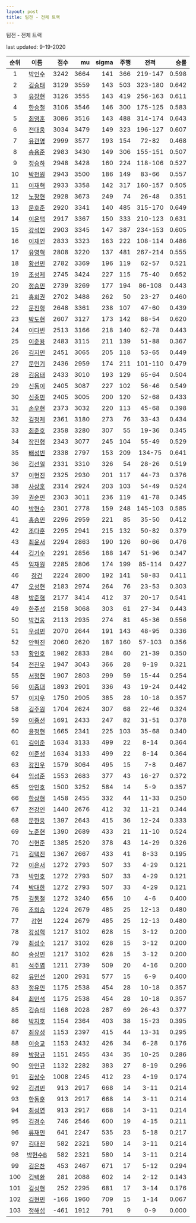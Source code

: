```yaml
---
layout: post
title: 팀전 - 전체 트랙
---
```



팀전 - 전체 트랙


last updated: 9-19-2020

| 순위 | 이름 | 점수 | mu | sigma | 주행 | 전적 | 승률 |
|:---:|:---:|---:|---:|---:|---:|:---:|---:|
| 1 | [박인수](../bakinsu) | 3242 | 3664 | 141 | 366 | 219-147 | 0.598 |
| 2 | [김승태](../gimseungtae) | 3129 | 3559 | 143 | 503 | 323-180 | 0.642 |
| 3 | [유창현](../yuchanghyeon) | 3126 | 3555 | 143 | 419 | 256-163 | 0.611 |
| 4 | [한승철](../hanseungcheol) | 3106 | 3546 | 146 | 300 | 175-125 | 0.583 |
| 5 | [최영훈](../choiyeonghun) | 3086 | 3516 | 143 | 488 | 314-174 | 0.643 |
| 6 | [전대웅](../jeondaewoong) | 3034 | 3479 | 149 | 323 | 196-127 | 0.607 |
| 7 | [유관영](../yugwanyeong) | 2999 | 3577 | 193 | 154 | 72-82 | 0.468 |
| 8 | [송용준](../songyongjun) | 2983 | 3430 | 149 | 306 | 155-151 | 0.507 |
| 9 | [정승하](../jeongseungha) | 2948 | 3428 | 160 | 224 | 118-106 | 0.527 |
| 10 | [박천원](../bakcheonwon) | 2943 | 3500 | 186 | 149 | 83-66 | 0.557 |
| 11 | [이재혁](../ijaehyeok) | 2933 | 3358 | 142 | 317 | 160-157 | 0.505 |
| 12 | [노창현](../nochanghyeon) | 2928 | 3673 | 249 | 74 | 26-48 | 0.351 |
| 13 | [문호준](../munhojun) | 2920 | 3341 | 140 | 485 | 315-170 | 0.649 |
| 14 | [이은택](../ieuntaek) | 2917 | 3367 | 150 | 333 | 210-123 | 0.631 |
| 15 | [강석인](../gangseokin) | 2903 | 3345 | 147 | 387 | 234-153 | 0.605 |
| 16 | [이재인](../ijaein) | 2833 | 3323 | 163 | 222 | 108-114 | 0.486 |
| 17 | [유영혁](../yuyeonghyeok) | 2808 | 3220 | 137 | 481 | 267-214 | 0.555 |
| 18 | [황선민](../hwangseongmin) | 2782 | 3369 | 196 | 119 | 62-57 | 0.521 |
| 19 | [조성제](../joseongje) | 2745 | 3424 | 227 | 115 | 75-40 | 0.652 |
| 20 | [정승민](../jeongseungmin) | 2739 | 3269 | 177 | 194 | 86-108 | 0.443 |
| 21 | [홍희권](../hongheegweon) | 2702 | 3488 | 262 | 50 | 23-27 | 0.460 |
| 22 | [문진형](../munjinhyeong) | 2648 | 3361 | 238 | 107 | 47-60 | 0.439 |
| 23 | [박도현](../bakdohyeon) | 2607 | 3127 | 173 | 142 | 88-54 | 0.620 |
| 24 | [이다빈](../idabin) | 2513 | 3166 | 218 | 140 | 62-78 | 0.443 |
| 25 | [이준용](../ijunyong) | 2483 | 3115 | 211 | 139 | 51-88 | 0.367 |
| 26 | [김지민](../gimjimin) | 2451 | 3065 | 205 | 118 | 53-65 | 0.449 |
| 27 | [문민기](../munmingi) | 2436 | 2959 | 174 | 211 | 101-110 | 0.479 |
| 28 | [김응태](../gimeungtae) | 2433 | 3010 | 193 | 129 | 65-64 | 0.504 |
| 29 | [신동이](../shindongi) | 2405 | 3087 | 227 | 102 | 56-46 | 0.549 |
| 30 | [신종민](../shinjongmin) | 2405 | 3005 | 200 | 120 | 52-68 | 0.433 |
| 31 | [손우현](../sonuhyeon) | 2373 | 3032 | 220 | 113 | 45-68 | 0.398 |
| 32 | [김정제](../gimjeongje) | 2361 | 3180 | 273 | 76 | 33-43 | 0.434 |
| 33 | [최준호](../choijunho) | 2358 | 3280 | 307 | 55 | 19-36 | 0.345 |
| 34 | [장진형](../jangjinhyeong) | 2343 | 3077 | 245 | 104 | 55-49 | 0.529 |
| 35 | [배성빈](../baeseongbin) | 2338 | 2797 | 153 | 209 | 134-75 | 0.641 |
| 36 | [김선일](../gimseonil) | 2331 | 3310 | 326 | 54 | 28-26 | 0.519 |
| 37 | [이현진](../ihyeonjin) | 2325 | 2930 | 201 | 117 | 44-73 | 0.376 |
| 38 | [사상훈](../sasanghun) | 2314 | 2924 | 203 | 103 | 54-49 | 0.524 |
| 39 | [권순민](../gweonsoonmin) | 2303 | 3011 | 236 | 119 | 41-78 | 0.345 |
| 40 | [박현수](../bakhyeonsu) | 2301 | 2778 | 159 | 248 | 145-103 | 0.585 |
| 41 | [홍승민](../hongseungmin) | 2296 | 2959 | 221 | 85 | 35-50 | 0.412 |
| 42 | [조다훈](../jodahun) | 2295 | 2941 | 215 | 132 | 50-82 | 0.379 |
| 43 | [최윤서](../choiyunseo) | 2294 | 2863 | 190 | 126 | 60-66 | 0.476 |
| 44 | [김기수](../gimgisu) | 2291 | 2856 | 188 | 147 | 51-96 | 0.347 |
| 45 | [임재원](../imjaewon) | 2285 | 2806 | 174 | 199 | 85-114 | 0.427 |
| 46 | [장건](../janggeon) | 2224 | 2800 | 192 | 141 | 58-83 | 0.411 |
| 47 | [오성현](../oseonghyeon) | 2183 | 2974 | 264 | 76 | 23-53 | 0.303 |
| 48 | [박준혁](../bakjunhyeok) | 2177 | 3414 | 412 | 37 | 20-17 | 0.541 |
| 49 | [한주성](../hanjuseong) | 2158 | 3068 | 303 | 61 | 27-34 | 0.443 |
| 50 | [박건웅](../bakgeonung) | 2113 | 2935 | 274 | 81 | 45-36 | 0.556 |
| 51 | [우성민](../useongmin) | 2070 | 2644 | 191 | 143 | 48-95 | 0.336 |
| 52 | [안혁진](../anhyeokjin) | 2060 | 2620 | 187 | 160 | 57-103 | 0.356 |
| 53 | [황인호](../hwanginho) | 1982 | 2833 | 284 | 60 | 21-39 | 0.350 |
| 54 | [전진우](../jeonjinwoo) | 1947 | 3043 | 366 | 28 | 9-19 | 0.321 |
| 55 | [서정현](../seojeonghyeon) | 1907 | 2803 | 299 | 59 | 15-44 | 0.254 |
| 56 | [이중대](../ijungdae) | 1893 | 2901 | 336 | 43 | 19-24 | 0.442 |
| 57 | [이지우](../ijiu) | 1750 | 2905 | 385 | 28 | 10-18 | 0.357 |
| 58 | [김주원](../gimjuwon) | 1704 | 2624 | 307 | 68 | 22-46 | 0.324 |
| 59 | [이중선](../ijungseon) | 1691 | 2433 | 247 | 82 | 31-51 | 0.378 |
| 60 | [윤정현](../yunjeonghyeon) | 1665 | 2341 | 225 | 103 | 35-68 | 0.340 |
| 61 | [김이준](../gimijun) | 1634 | 3133 | 499 | 22 | 8-14 | 0.364 |
| 62 | [이준성](../ijunseong) | 1634 | 3133 | 499 | 22 | 8-14 | 0.364 |
| 63 | [강진우](../gangjinwu) | 1579 | 3064 | 495 | 15 | 7-8 | 0.467 |
| 64 | [임성준](../imseongjun) | 1553 | 2683 | 377 | 43 | 16-27 | 0.372 |
| 65 | [안민호](../anminho) | 1500 | 3252 | 584 | 14 | 5-9 | 0.357 |
| 66 | [한상현](../hansanghyeon) | 1458 | 2455 | 332 | 44 | 11-33 | 0.250 |
| 67 | [전강인](../jeongangin) | 1440 | 2676 | 412 | 32 | 11-21 | 0.344 |
| 68 | [문한웅](../munhanung) | 1397 | 2643 | 415 | 36 | 12-24 | 0.333 |
| 69 | [노준현](../nojunhyeon) | 1390 | 2689 | 433 | 21 | 11-10 | 0.524 |
| 70 | [신현준](../shinhyeonjun) | 1385 | 2520 | 378 | 43 | 14-29 | 0.326 |
| 71 | [김택진](../gimtaekjin) | 1367 | 2667 | 433 | 41 | 8-33 | 0.195 |
| 72 | [이은서](../ieunseo) | 1272 | 2793 | 507 | 33 | 4-29 | 0.121 |
| 73 | [박민호](../bakminho) | 1272 | 2793 | 507 | 33 | 4-29 | 0.121 |
| 74 | [박대한](../bakdaehan) | 1272 | 2793 | 507 | 33 | 4-29 | 0.121 |
| 75 | [김동철](../gimdongcheol) | 1272 | 3240 | 656 | 10 | 4-6 | 0.400 |
| 76 | [조희승](../joheeseung) | 1224 | 2679 | 485 | 25 | 12-13 | 0.480 |
| 77 | [강현](../ganghyeon) | 1224 | 2679 | 485 | 25 | 12-13 | 0.480 |
| 78 | [강성혁](../gangseonghyeok) | 1217 | 3102 | 628 | 15 | 3-12 | 0.200 |
| 79 | [최성수](../choiseongsu) | 1217 | 3102 | 628 | 15 | 3-12 | 0.200 |
| 80 | [송상민](../songsangmin) | 1217 | 3102 | 628 | 15 | 3-12 | 0.200 |
| 81 | [석주엽](../seokjuyeob) | 1211 | 2739 | 509 | 20 | 4-16 | 0.200 |
| 82 | [유민선](../yuminseon) | 1200 | 2931 | 577 | 15 | 6-9 | 0.400 |
| 83 | [정유민](../jeongyumin) | 1175 | 2538 | 454 | 28 | 10-18 | 0.357 |
| 84 | [최민석](../choiminseok) | 1175 | 2538 | 454 | 28 | 10-18 | 0.357 |
| 85 | [김승래](../gimseungrae) | 1168 | 2028 | 287 | 69 | 26-43 | 0.377 |
| 86 | [박지호](../bakjiho) | 1154 | 2364 | 403 | 38 | 15-23 | 0.395 |
| 87 | [최유성](../choiyuseong) | 1153 | 2397 | 415 | 44 | 13-31 | 0.295 |
| 88 | [이승교](../iseunggyo) | 1153 | 2432 | 426 | 34 | 6-28 | 0.176 |
| 89 | [박창규](../bakchanggyu) | 1151 | 2455 | 434 | 35 | 10-25 | 0.286 |
| 90 | [양민규](../yangmingyu) | 1132 | 2282 | 383 | 27 | 8-19 | 0.296 |
| 91 | [김상수](../gimsangsu) | 1008 | 2245 | 412 | 23 | 4-19 | 0.174 |
| 92 | [김경민](../gimgyeongmin) | 913 | 2917 | 668 | 14 | 3-11 | 0.214 |
| 93 | [한동훈](../handonghun) | 913 | 2917 | 668 | 14 | 3-11 | 0.214 |
| 94 | [최성연](../choiseongyeon) | 913 | 2917 | 668 | 14 | 3-11 | 0.214 |
| 95 | [김경수](../gimgyeongsu) | 746 | 2546 | 600 | 19 | 4-15 | 0.211 |
| 96 | [류재민](../ryujaemin) | 641 | 2247 | 535 | 23 | 5-18 | 0.217 |
| 97 | [김대진](../gimdaejin) | 582 | 2321 | 580 | 14 | 3-11 | 0.214 |
| 98 | [박현수B](../bakhyeonsu-b) | 582 | 2321 | 580 | 14 | 3-11 | 0.214 |
| 99 | [김은찬](../gimeunchan) | 453 | 2467 | 671 | 17 | 5-12 | 0.294 |
| 100 | [김택환](../gimtaekhwan) | 281 | 2088 | 602 | 14 | 2-12 | 0.143 |
| 101 | [김성현](../gimseonghyeon) | 252 | 2295 | 681 | 17 | 3-14 | 0.176 |
| 102 | [김현민](../gimhyunmin) | -166 | 1960 | 709 | 15 | 1-14 | 0.067 |
| 103 | [정해섭](../jeonghaeseop) | -461 | 1912 | 791 | 9 | 0-9 | 0.000 |
